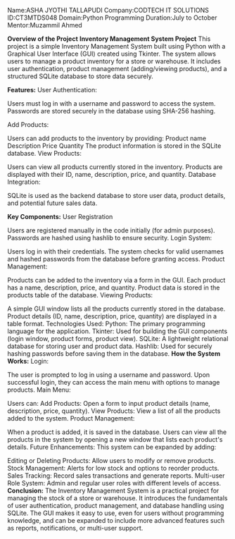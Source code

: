 Name:ASHA JYOTHI TALLAPUDI
Company:CODTECH IT SOLUTIONS
ID:CT3MTDS048
Domain:Python Programming
Duration:July to October
Mentor:Muzammil Ahmed

**Overview of the Project**
**Inventory Management System Project**
This project is a simple Inventory Management System built using Python with a Graphical User Interface (GUI) created using Tkinter. The system allows users to manage a product inventory for a store or warehouse. It includes user authentication, product management (adding/viewing products), and a structured SQLite database to store data securely.

**Features:**
User Authentication:

Users must log in with a username and password to access the system.
Passwords are stored securely in the database using SHA-256 hashing.

Add Products:

Users can add products to the inventory by providing:
Product name
Description
Price
Quantity
The product information is stored in the SQLite database.
View Products:

Users can view all products currently stored in the inventory.
Products are displayed with their ID, name, description, price, and quantity.
Database Integration:

SQLite is used as the backend database to store user data, product details, and potential future sales data.

**Key Components:**
User Registration

Users are registered manually in the code initially (for admin purposes).
Passwords are hashed using hashlib to ensure security.
Login System:

Users log in with their credentials.
The system checks for valid usernames and hashed passwords from the database before granting access.
Product Management:

Products can be added to the inventory via a form in the GUI.
Each product has a name, description, price, and quantity.
Product data is stored in the products table of the database.
Viewing Products:

A simple GUI window lists all the products currently stored in the database.
Product details (ID, name, description, price, quantity) are displayed in a table format.
Technologies Used:
Python: The primary programming language for the application.
Tkinter: Used for building the GUI components (login window, product forms, product view).
SQLite: A lightweight relational database for storing user and product data.
Hashlib: Used for securely hashing passwords before saving them in the database.
**How the System Works:**
Login:

The user is prompted to log in using a username and password.
Upon successful login, they can access the main menu with options to manage products.
Main Menu:

Users can:
Add Products: Open a form to input product details (name, description, price, quantity).
View Products: View a list of all the products added to the system.
Product Management:

When a product is added, it is saved in the database.
Users can view all the products in the system by opening a new window that lists each product's details.
Future Enhancements:
This system can be expanded by adding:

Editing or Deleting Products: Allow users to modify or remove products.
Stock Management: Alerts for low stock and options to reorder products.
Sales Tracking: Record sales transactions and generate reports.
Multi-user Role System: Admin and regular user roles with different levels of access.
**Conclusion:**
The Inventory Management System is a practical project for managing the stock of a store or warehouse. It introduces the fundamentals of user authentication, product management, and database handling using SQLite. The GUI makes it easy to use, even for users without programming knowledge, and can be expanded to include more advanced features such as reports, notifications, or multi-user support.






